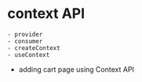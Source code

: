 # context API
    - provider
    - consumer
    - createContext
    - useContext

- adding cart page using Context API